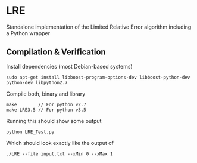 # LRE
Standalone implementation of the Limited Relative Error algorithm including a Python wrapper

## Compilation & Verification

Install dependencies (most Debian-based systems)

    sudo apt-get install libboost-program-options-dev libboost-python-dev python-dev libpython2.7

Compile both, binary and library

    make 		// For python v2.7
    make LRE3.5 // For python v3.5

Running this should show some output

    python LRE_Test.py

Which should look exactly like the output of

    ./LRE --file input.txt --xMin 0 --xMax 1